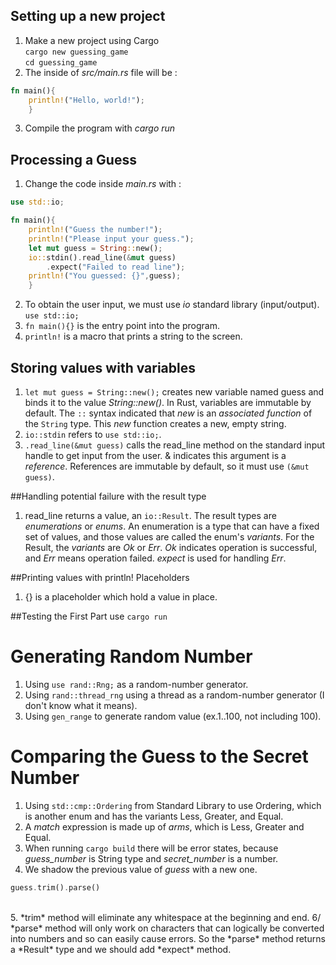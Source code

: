 ## Setting up a new project
1. Make a new project using Cargo<br>
`cargo new guessing_game`<br>
`cd guessing_game`
2. The inside of *src/main.rs* file will be :
```rust
fn main(){
    println!("Hello, world!");
    }
```
3. Compile the program with *cargo run*

## Processing a Guess
1. Change the code inside *main.rs* with :
```rust
use std::io;

fn main(){
    println!("Guess the number!");
    println!("Please input your guess.");
    let mut guess = String::new();
    io::stdin().read_line(&mut guess)
        .expect("Failed to read line");
    println!("You guessed: {}",guess);
    }
```
2. To obtain the user input, we must use *io* standard library (input/output).<br>
`use std::io;`
3. `fn main(){}` is the entry point into the program.
4. `println!` is a macro that prints a string to the screen.

## Storing values with variables
1. `let mut guess = String::new();` creates new variable named guess and binds it to the value *String::new()*. In Rust, variables are immutable by default. The `::` syntax indicated that *new* is an *associated function* of the `String` type. This *new* function creates a new, empty string.
2. `io::stdin` refers to `use std::io;`.
3. `.read_line(&mut guess)` calls the read_line method on the standard input handle to get input from the user. & indicates this argument is a *reference*. References are immutable by default, so it must use `(&mut guess)`.

##Handling potential failure with the result type
1. read_line returns a value, an `io::Result`. The result types are *enumerations* or *enums*. An enumeration is a type that can have a fixed set of values, and those values are called the enum's *variants*. For the Result, the *variants* are *Ok* or *Err*. *Ok* indicates operation is successful, and *Err* means operation failed. *expect* is used for handling *Err*.

##Printing values with println! Placeholders
1. {} is a placeholder which hold a value in place.

##Testing the First Part
use `cargo run`

# Generating Random Number
1. Using `use rand::Rng;` as a random-number generator.
2. Using `rand::thread_rng` using a thread as a random-number generator (I don't know what it means).
3. Using `gen_range` to generate random value (ex.1..100, not including 100).

# Comparing the Guess to the Secret Number
1. Using `std::cmp::Ordering` from Standard Library to use Ordering, which is another enum and has the variants Less, Greater, and Equal.
2. A *match* expression is made up of *arms*, which is Less, Greater and Equal.
3. When running `cargo build` there will be error states, because *guess_number* is String type and *secret_number* is a number.
4. We shadow the previous value of *guess* with a new one.<br>
```rust
guess.trim().parse()
```
<br>
5. *trim* method will eliminate any whitespace at the beginning and end.
6/ *parse* method will only work on characters that can logically be converted into numbers and so can easily cause errors. So the *parse* method returns a *Result* type and we should add *expect* method.
